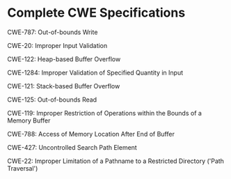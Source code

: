 

# Complete CWE Specifications

CWE-787: Out-of-bounds Write

CWE-20: Improper Input Validation

CWE-122: Heap-based Buffer Overflow

CWE-1284: Improper Validation of Specified Quantity in Input

CWE-121: Stack-based Buffer Overflow

CWE-125: Out-of-bounds Read

CWE-119: Improper Restriction of Operations within the Bounds of a Memory Buffer

CWE-788: Access of Memory Location After End of Buffer

CWE-427: Uncontrolled Search Path Element

CWE-22: Improper Limitation of a Pathname to a Restricted Directory ('Path Traversal')